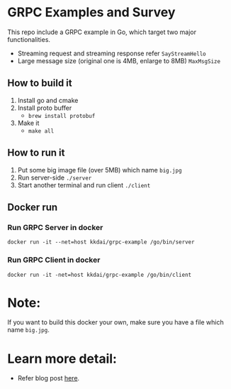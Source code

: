 # GRPC Examples and Survey

This repo include a GRPC example in Go, which target two major functionalities.

- Streaming request and streaming response refer `SayStreamHello`
- Large message size (original one is 4MB, enlarge to 8MB) `MaxMsgSize`

## How to build it

1. Install go and cmake
2. Install proto buffer
    - `brew install protobuf`
3. Make it
    - `make all`

## How to run it

1. Put some big image file (over 5MB) which name `big.jpg`
2. Run server-side `./server`
3. Start another terminal and run client `./client`

## Docker run

### Run GRPC Server in docker

`docker run -it --net=host kkdai/grpc-example /go/bin/server`

### Run GRPC Client in docker

`docker run -it -net=host kkdai/grpc-example /go/bin/client`

# Note:

If you want to build this docker your own, make sure you have a file which name `big.jpg`.

# Learn more detail:

- Refer blog post [here](http://www.evanlin.com/go-grpc-service/).  